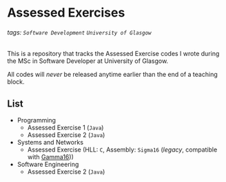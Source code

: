 # Assessed Exercises
###### tags: `Software Development` `University of Glasgow`

This is a repository that tracks the Assessed Exercise codes I wrote during the MSc in Software Developer at University of Glasgow.

All codes will *never* be released anytime earlier than the end of a teaching block.

## List

* Programming
  * Assessed Exercise 1 (`Java`)
  * Assessed Exercise 2 (`Java`)
* Systems and Networks
  * Assessed Exercise (HLL: `C`, Assembly: `Sigma16` (*legacy*, compatible with [Gamma16](https://github.com/loyihsu/gamma16/)))
* Software Engineering
  * Assessed Exercise 2 (`Java`)
